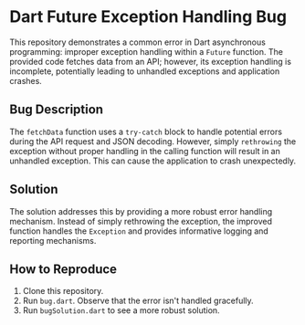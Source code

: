 # Dart Future Exception Handling Bug

This repository demonstrates a common error in Dart asynchronous programming: improper exception handling within a `Future` function. The provided code fetches data from an API; however, its exception handling is incomplete, potentially leading to unhandled exceptions and application crashes.

## Bug Description

The `fetchData` function uses a `try-catch` block to handle potential errors during the API request and JSON decoding.  However, simply `rethrowing` the exception without proper handling in the calling function will result in an unhandled exception.  This can cause the application to crash unexpectedly.

## Solution

The solution addresses this by providing a more robust error handling mechanism. Instead of simply rethrowing the exception, the improved function handles the `Exception` and provides informative logging and reporting mechanisms.

## How to Reproduce

1. Clone this repository.
2. Run `bug.dart`. Observe that the error isn't handled gracefully.
3. Run `bugSolution.dart` to see a more robust solution.
